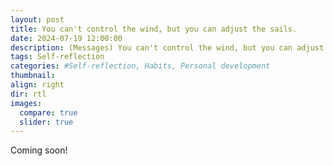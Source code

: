 ```yaml
---
layout: post
title: You can't control the wind, but you can adjust the sails.
date: 2024-07-19 12:00:00
description: (Messages) You can't control the wind, but you can adjust the sails.
tags: Self-reflection
categories: #Self-reflection, Habits, Personal development
thumbnail:
align: right
dir: rtl
images:
  compare: true
  slider: true
---
```


Coming soon!
